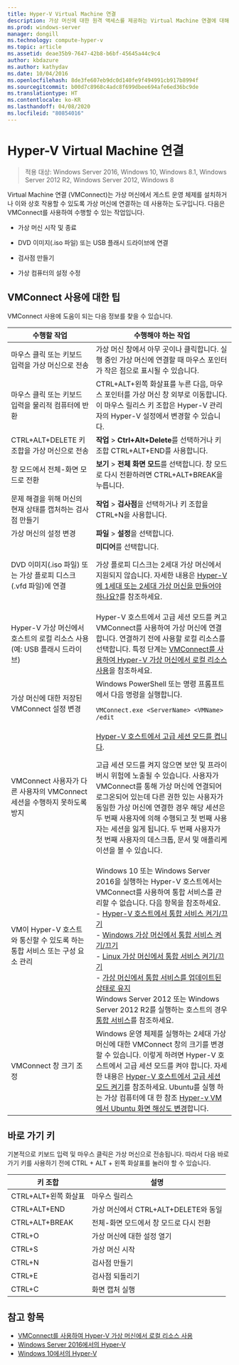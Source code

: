 ```yaml
---
title: Hyper-V Virtual Machine 연결
description: 가상 머신에 대한 원격 액세스를 제공하는 Virtual Machine 연결에 대해 설명합니다. 일반 작업을 수행하는 방법에 대한 세부 정보를 포함합니다. 예를 들어, 가상 머신에 Ctrl-Alt-Delete를 보냅니다.
ms.prod: windows-server
manager: dongill
ms.technology: compute-hyper-v
ms.topic: article
ms.assetid: deae35b9-7647-42b8-b6bf-45645a44c9c4
author: kbdazure
ms.author: kathydav
ms.date: 10/04/2016
ms.openlocfilehash: 8de3fe607eb9dc0d140fe9f494991cb917b8994f
ms.sourcegitcommit: b00d7c8968c4adc8f699dbee694afe6ed36bc9de
ms.translationtype: HT
ms.contentlocale: ko-KR
ms.lasthandoff: 04/08/2020
ms.locfileid: "80854016"
---
```

# <a name="hyper-v-virtual-machine-connection"></a>Hyper-V Virtual Machine 연결

>적용 대상: Windows Server 2016, Windows 10, Windows 8.1, Windows Server 2012 R2, Windows Server 2012, Windows 8

Virtual Machine 연결 \(VMConnect\)는 가상 머신에서 게스트 운영 체제를 설치하거나 이와 상호 작용할 수 있도록 가상 머신에 연결하는 데 사용하는 도구입니다. 다음은 VMConnect를 사용하여 수행할 수 있는 작업입니다.  
  
-   가상 머신 시작 및 종료  
  
-   DVD 이미지\(.iso 파일\) 또는 USB 플래시 드라이브에 연결  
  
-   검사점 만들기  
  
-   가상 컴퓨터의 설정 수정  
    
## <a name="tips-for-using-vmconnect"></a>VMConnect 사용에 대한 팁  
VMConnect 사용에 도움이 되는 다음 정보를 찾을 수 있습니다.  
  
|수행할 작업|수행해야 하는 작업|  
|---------------|------------|  
|마우스 클릭 또는 키보드 입력을 가상 머신으로 전송|가상 머신 창에서 아무 곳이나 클릭합니다. 실행 중인 가상 머신에 연결할 때 마우스 포인터가 작은 점으로 표시될 수 있습니다.|  
|마우스 클릭 또는 키보드 입력을 물리적 컴퓨터에 반환|CTRL\+ALT\+왼쪽 화살표를 누른 다음, 마우스 포인터를 가상 머신 창 외부로 이동합니다. 이 마우스 릴리스 키 조합은 Hyper\-V 관리자의 Hyper\-V 설정에서 변경할 수 있습니다.|  
|CTRL\+ALT\+DELETE 키 조합을 가상 머신으로 전송|**작업** > **Ctrl\+Alt\+Delete**를 선택하거나 키 조합 CTRL\+ALT\+END를 사용합니다.|  
|창 모드에서 전체\-화면 모드로 전환|**보기** > **전체 화면 모드**를 선택합니다. 창 모드로 다시 전환하려면 CTRL\+ALT\+BREAK을 누릅니다.|  
|문제 해결을 위해 머신의 현재 상태를 캡처하는 검사점 만들기|**작업** > **검사점**을 선택하거나 키 조합을 CTRL\+N을 사용합니다.|  
|가상 머신의 설정 변경|**파일** > **설정**을 선택합니다.|  
|DVD 이미지\(.iso 파일\) 또는 가상 플로피 디스크\(.vfd 파일\)에 연결|**미디어**를 선택합니다.<p>가상 플로피 디스크는 2세대 가상 머신에서 지원되지 않습니다. 자세한 내용은 [Hyper-V에 1세대 또는 2세대 가상 머신을 만들어야 하나요?](../plan/Should-I-create-a-generation-1-or-2-virtual-machine-in-Hyper-V.md)를 참조하세요.|  
|Hyper\-V 가상 머신에서 호스트의 로컬 리소스 사용(예: USB 플래시 드라이브)|Hyper-V 호스트에서 고급 세션 모드를 켜고 VMConnect를 사용하여 가상 머신에 연결합니다. 연결하기 전에 사용할 로컬 리소스를 선택합니다. 특정 단계는 [VMConnect를 사용하여 Hyper\-V 가상 머신에서 로컬 리소스 사용](Use-local-resources-on-Hyper-V-virtual-machine-with-VMConnect.md)을 참조하세요.|  
|가상 머신에 대한 저장된 VMConnect 설정 변경|Windows PowerShell 또는 명령 프롬프트에서 다음 명령을 실행합니다.<p>`VMConnect.exe <ServerName> <VMName> /edit`|  
|VMConnect 사용자가 다른 사용자의 VMConnect 세션을 수행하지 못하도록 방지|[Hyper-V 호스트에서 고급 세션 모드를 켭니다](Use-local-resources-on-Hyper-V-virtual-machine-with-VMConnect.md#turn-on-enhanced-session-mode-on-a-hyper-v-host).<p>고급 세션 모드를 켜지 않으면 보안 및 프라이버시 위험에 노출될 수 있습니다. 사용자가 VMConnect를 통해 가상 머신에 연결되어 로그온되어 있는데 다른 권한 있는 사용자가 동일한 가상 머신에 연결한 경우 해당 세션은 두 번째 사용자에 의해 수행되고 첫 번째 사용자는 세션을 잃게 됩니다. 두 번째 사용자가 첫 번째 사용자의 데스크톱, 문서 및 애플리케이션을 볼 수 있습니다.|
|VM이 Hyper-V 호스트와 통신할 수 있도록 하는 통합 서비스 또는 구성 요소 관리| Windows 10 또는 Windows Server 2016을 실행하는 Hyper-V 호스트에서는 VMConnect를 사용하여 통합 서비스를 관리할 수 없습니다. 다음 항목을 참조하세요. <br />- [Hyper-V 호스트에서 통합 서비스 켜기/끄기](https://msdn.microsoft.com/virtualization/hyperv_on_windows/user_guide/managing_ics) <br />- [Windows 가상 머신에서 통합 서비스 켜기/끄기](https://msdn.microsoft.com/virtualization/hyperv_on_windows/user_guide/managing_ics#manage-integration-services-from-guest-os-windows)<br />- [Linux 가상 머신에서 통합 서비스 켜기/끄기](https://msdn.microsoft.com/virtualization/hyperv_on_windows/user_guide/managing_ics#manage-integration-services-from-guest-os-linux) <br />- [가상 머신에서 통합 서비스를 업데이트된 상태로 유지](https://msdn.microsoft.com/virtualization/hyperv_on_windows/user_guide/managing_ics#integration-service-maintenance)  <br />Windows Server 2012 또는 Windows Server 2012 R2를 실행하는 호스트의 경우 [통합 서비스](https://technet.microsoft.com/library/dn798297(v=ws.11).aspx)를 참조하세요.|
|VMConnect 창 크기 조정|Windows 운영 체제를 실행하는 2세대 가상 머신에 대한 VMConnect 창의 크기를 변경할 수 있습니다. 이렇게 하려면 Hyper-V 호스트에서 고급 세션 모드를 켜야 합니다. 자세한 내용은 [Hyper-V 호스트에서 고급 세션 모드 켜기](Use-local-resources-on-Hyper-V-virtual-machine-with-VMConnect.md#turn-on-enhanced-session-mode-on-a-hyper-v-host)를 참조하세요. Ubuntu를 실행 하는 가상 컴퓨터에 대 한 참조 [Hyper-v VM에서 Ubuntu 화면 해상도 변경](https://blogs.msdn.microsoft.com/virtual_pc_guy/2014/09/19/changing-ubuntu-screen-resolution-in-a-hyper-v-vm/)합니다.|


## <a name="keyboard-shortcuts"></a>바로 가기 키  
기본적으로 키보드 입력 및 마우스 클릭은 가상 머신으로 전송됩니다. 따라서 다음 바로 가기 키를 사용하기 전에 CTRL + ALT + 왼쪽 화살표를 눌러야 할 수 있습니다. 

|키 조합|설명|  
|-------------------|---------------|  
|CTRL\+ALT\+왼쪽 화살표|마우스 릴리스|  
|CTRL\+ALT\+END|가상 머신에서 CTRL\+ALT\+DELETE와 동일|  
|CTRL\+ALT\+BREAK|전체\-화면 모드에서 창 모드로 다시 전환|  
|CTRL\+O|가상 머신에 대한 설정 열기|  
|CTRL\+S|가상 머신 시작|  
|CTRL\+N|검사점 만들기|  
|CTRL\+E|검사점 되돌리기|  
|CTRL\+C|화면 캡처 실행|  

## <a name="see-also"></a>참고 항목  
-   [VMConnect를 사용하여 Hyper-V 가상 머신에서 로컬 리소스 사용](Use-local-resources-on-Hyper-V-virtual-machine-with-VMConnect.md)  
-   [Windows Server 2016에서의 Hyper-V](../Hyper-V-on-Windows-Server.md)  
-   [Windows 10에서의 Hyper-V](https://msdn.microsoft.com/virtualization/hyperv_on_windows/windows_welcome)  
  
  
